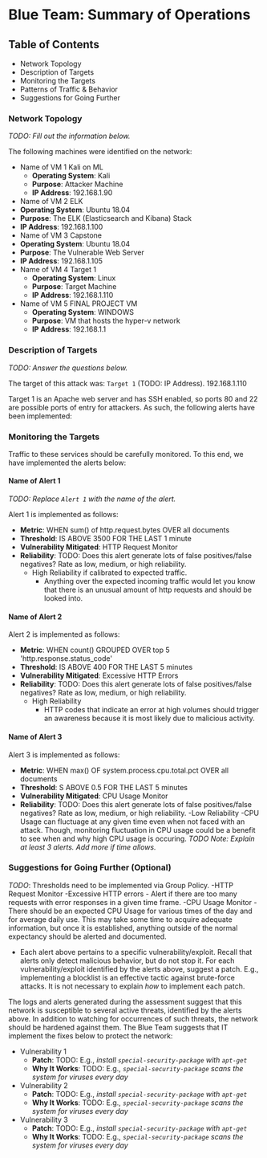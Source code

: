 # Blue Team: Summary of Operations

## Table of Contents
- Network Topology
- Description of Targets
- Monitoring the Targets
- Patterns of Traffic & Behavior
- Suggestions for Going Further

### Network Topology
_TODO: Fill out the information below._

The following machines were identified on the network:
- Name of VM 1 Kali on ML
  - **Operating System**: Kali
  - **Purpose**: Attacker Machine
  - **IP Address**: 192.168.1.90
- Name of VM 2 ELK
- **Operating System**: Ubuntu 18.04
- **Purpose**: The ELK (Elasticsearch and Kibana) Stack
- **IP Address**: 192.168.1.100
- Name of VM 3 Capstone
- **Operating System**: Ubuntu 18.04
- **Purpose**: The Vulnerable Web Server
- **IP Address**: 192.168.1.105
- Name of VM 4 Target 1
  - **Operating System**: Linux
  - **Purpose**: Target Machine
  - **IP Address**: 192.168.1.110
- Name of VM 5 FINAL PROJECT VM
  - **Operating System**: WINDOWS
  - **Purpose**: VM that hosts the hyper-v network
  - **IP Address**: 192.168.1.1

### Description of Targets
_TODO: Answer the questions below._

The target of this attack was: `Target 1` (TODO: IP Address).
192.168.1.110

Target 1 is an Apache web server and has SSH enabled, so ports 80 and 22 are possible ports of entry for attackers. As such, the following alerts have been implemented:

### Monitoring the Targets

Traffic to these services should be carefully monitored. To this end, we have implemented the alerts below:

#### Name of Alert 1
_TODO: Replace `Alert 1` with the name of the alert._

Alert 1 is implemented as follows:
  - **Metric**: WHEN sum() of http.request.bytes OVER all documents
  - **Threshold**: IS ABOVE 3500 FOR THE LAST 1 minute
  - **Vulnerability Mitigated**: HTTP Request Monitor
  - **Reliability**: TODO: Does this alert generate lots of false positives/false negatives? Rate as low, medium, or high reliability.
    - High Reliability if calibrated to expected traffic.
      - Anything over the expected incoming traffic would let you know that there is an unusual amount of http requests and should be looked into.
#### Name of Alert 2
Alert 2 is implemented as follows:
  - **Metric**: WHEN count() GROUPED OVER top 5 'http.response.status_code' 
  - **Threshold**: IS ABOVE 400 FOR THE LAST 5 minutes
  - **Vulnerability Mitigated**: Excessive HTTP Errors
  - **Reliability**: TODO: Does this alert generate lots of false positives/false negatives? Rate as low, medium, or high reliability.
    - High Reliability
      - HTTP codes that indicate an error at high volumes should trigger an awareness because it is most likely due to malicious activity.
#### Name of Alert 3
Alert 3 is implemented as follows:
  - **Metric**: WHEN max() OF system.process.cpu.total.pct OVER all documents
  - **Threshold**: S ABOVE 0.5 FOR THE LAST 5 minutes
  - **Vulnerability Mitigated**: CPU Usage Monitor
  - **Reliability**: TODO: Does this alert generate lots of false positives/false negatives? Rate as low, medium, or high reliability.
    -Low Reliability
      -CPU Usage can fluctuage at any given time even when not faced with an attack. Though, monitoring fluctuation in CPU usage could be a benefit to see when and why high CPU usage is occuring.
_TODO Note: Explain at least 3 alerts. Add more if time allows._

### Suggestions for Going Further (Optional)
_TODO_: Thresholds need to be implemented via Group Policy. 
  -HTTP Request Monitor
  -Excessive HTTP errors
    - Alert if there are too many requests with error responses in a given time frame. 
  -CPU Usage Monitor
    -There should be an expected CPU Usage for various times of the day and for average daily use. This may take some time to acquire adequate information, but once it is established, anything outside of the normal expectancy should be alerted and documented.
- Each alert above pertains to a specific vulnerability/exploit. Recall that alerts only detect malicious behavior, but do not stop it. For each vulnerability/exploit identified by the alerts above, suggest a patch. E.g., implementing a blocklist is an effective tactic against brute-force attacks. It is not necessary to explain _how_ to implement each patch.

The logs and alerts generated during the assessment suggest that this network is susceptible to several active threats, identified by the alerts above. In addition to watching for occurrences of such threats, the network should be hardened against them. The Blue Team suggests that IT implement the fixes below to protect the network:
- Vulnerability 1
  - **Patch**: TODO: E.g., _install `special-security-package` with `apt-get`_
  - **Why It Works**: TODO: E.g., _`special-security-package` scans the system for viruses every day_
- Vulnerability 2
  - **Patch**: TODO: E.g., _install `special-security-package` with `apt-get`_
  - **Why It Works**: TODO: E.g., _`special-security-package` scans the system for viruses every day_
- Vulnerability 3
  - **Patch**: TODO: E.g., _install `special-security-package` with `apt-get`_
  - **Why It Works**: TODO: E.g., _`special-security-package` scans the system for viruses every day_
